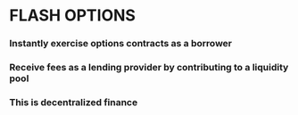 # FLASH OPTIONS

### Instantly exercise options contracts as a borrower
### Receive fees as a lending provider by contributing to a liquidity pool

### This is decentralized finance
